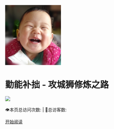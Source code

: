 <div class="cover-main"><img width="180px" src="icon/author.JPG">

<h1 id="practiceMakePerfect">
<a><span>勤能补拙 - 攻城狮修炼之路</span></a></h1>



![](https://img.shields.io/badge/author-zysun-yellow.svg)


<span id="busuanzi_container_site_pv" style="display: inline;">
    👁️本页总访问次数:<span id="busuanzi_value_site_pv"></span> 
</span>
<span id="busuanzi_container_site_uv" style="display: inline;"> 
    | 🧑总访客数: <span id="busuanzi_value_site_uv"></span>
</span>


<a href="#/menu">开始阅读</a></p></div><div class="mask"></div></section>

